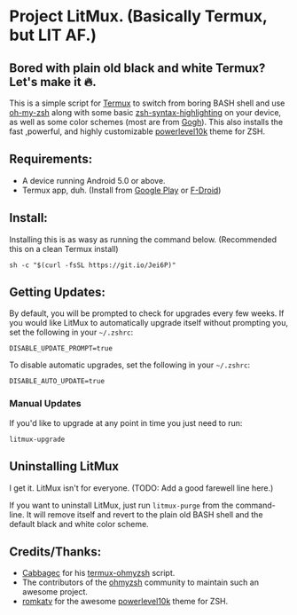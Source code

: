 # Project LitMux. (Basically Termux, but LIT AF.)
## Bored with plain old black and white Termux? Let's make it 🔥.

This is a simple script for [Termux](https://play.google.com/store/apps/details?id=com.termux) to switch from boring BASH shell and use [oh-my-zsh](https://github.com/robbyrussell/oh-my-zsh) along with some basic [zsh-syntax-highlighting](https://github.com/zsh-users/zsh-syntax-highlighting) on your device, as well as some color schemes (most are from [Gogh](https://github.com/Mayccoll/Gogh)). This also installs the fast ,powerful, and highly customizable [powerlevel10k](https://github.com/romkatv/powerlevel10k) theme for ZSH.

## Requirements:
 - A device running Android 5.0 or above.
 - Termux app, duh. (Install from [Google Play](https://play.google.com/store/apps/details?id=com.termux) or [F-Droid](https://f-droid.org/packages/com.termux/))


## Install:

Installing this is as wasy as running the command below. (Recommended this on a clean Termux install)

```shell
sh -c "$(curl -fsSL https://git.io/Jei6P)"
```

## Getting Updates:

By default, you will be prompted to check for upgrades every few weeks. If you would like LitMux to automatically upgrade itself without prompting you, set the following in your `~/.zshrc`:

```shell
DISABLE_UPDATE_PROMPT=true
```

To disable automatic upgrades, set the following in your `~/.zshrc`:

```shell
DISABLE_AUTO_UPDATE=true
```

### Manual Updates

If you'd like to upgrade at any point in time you just need to run:
```shell
litmux-upgrade
```

## Uninstalling LitMux

I get it. LitMux isn't for everyone. (TODO: Add a good farewell line here.)

If you want to uninstall LitMux, just run `litmux-purge` from the command-line. It will remove itself and revert to the plain old BASH shell and the default black and white color scheme.

## Credits/Thanks:
 - [Cabbagec](https://github.com/Cabbagec) for his [termux-ohmyzsh](https://github.com/Cabbagec/termux-ohmyzsh) script.
 - The contributors of the [ohmyzsh](https://ohmyz.sh/) community to maintain such an awesome project.
 - [romkatv](https://github.com/romkatv) for the awesome [powerlevel10k](https://github.com/romkatv/powerlevel10k) theme for ZSH.
